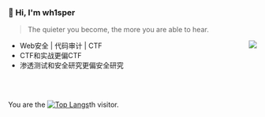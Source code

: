 ### 👋 Hi, I'm wh1sper

> The quieter you become, the more you are able to hear.

<img align="right" src="https://github-readme-stats.vercel.app/api?username=Anthem-whisper&show_icons=true">

- Web安全 | 代码审计 | CTF
- CTF和实战更偏CTF
- 渗透测试和安全研究更偏安全研究

<br/><br/>

You are the [![Top Langs](https://profile-counter.glitch.me/anthem-whisper/count.svg)](https://github.com/Anthem-whisper)th visitor.
